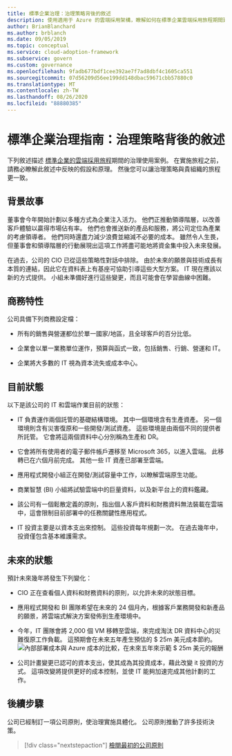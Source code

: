 ```yaml
---
title: 標準企業治理：治理策略背後的敘述
description: 使用適用于 Azure 的雲端採用架構，瞭解如何在標準企業雲端採用旅程期間建立治理的使用案例。
author: BrianBlanchard
ms.author: brblanch
ms.date: 09/05/2019
ms.topic: conceptual
ms.service: cloud-adoption-framework
ms.subservice: govern
ms.custom: governance
ms.openlocfilehash: 9fadb677bdf1cee392ae7f7ad8dbf4c1605ca551
ms.sourcegitcommit: 07d56209d56ee199dd148dbac59671cbb57880c0
ms.translationtype: MT
ms.contentlocale: zh-TW
ms.lasthandoff: 08/26/2020
ms.locfileid: "88880385"
---
```

# <a name="standard-enterprise-governance-guide-the-narrative-behind-the-governance-strategy"></a>標準企業治理指南：治理策略背後的敘述

下列敘述描述 [標準企業的雲端採用旅程](./index.md)期間的治理使用案例。 在實施旅程之前，請務必瞭解此敘述中反映的假設和原理。 然後您可以讓治理策略與貴組織的旅程更一致。

## <a name="back-story"></a>背景故事

董事會今年開始計劃以多種方式為企業注入活力。 他們正推動領導階層，以改善客戶體驗以贏得市場佔有率。 他們也會推送新的產品和服務，將公司定位為產業的考慮領導者。 他們同時還盡力減少浪費並縮減不必要的成本。 雖然令人生畏，但董事會和領導階層的行動展現出這項工作將盡可能地將資金集中投入未來發展。

在過去，公司的 CIO 已從這些策略性對話中排除。 由於未來的願景與技術成長有本質的連結，因此它在資料表上有基座可協助引導這些大型方案。 IT 現在應該以新的方式提供。 小組未準備好進行這些變更，而且可能會在學習曲線中困難。

## <a name="business-characteristics"></a>商務特性

公司具備下列商務設定檔：

- 所有的銷售與營運都位於單一國家/地區，且全球客戶的百分比低。

- 企業會以單一業務單位運作，預算與函式一致，包括銷售、行銷、營運和 IT。

- 企業將大多數的 IT 視為資本流失或成本中心。

## <a name="current-state"></a>目前狀態

以下是該公司的 IT 和雲端作業目前的狀態：

- IT 負責運作兩個託管的基礎結構環境。 其中一個環境含有生產資產。 另一個環境則含有災害復原和一些開發/測試資產。 這些環境是由兩個不同的提供者所託管。 它會將這兩個資料中心分別稱為生產和 DR。

- 它會將所有使用者的電子郵件帳戶遷移至 Microsoft 365，以進入雲端。 此移轉已在六個月前完成。 其他一些 IT 資產已部署至雲端。

- 應用程式開發小組正在開發/測試容量中工作，以瞭解雲端原生功能。

- 商業智慧 (BI) 小組將試驗雲端中的巨量資料，以及新平台上的資料鑑藏。

- 該公司有一個鬆散定義的原則，指出個人客戶資料和財務資料無法裝載在雲端中，這會限制目前部署中的任務關鍵性應用程式。

- IT 投資主要是以資本支出來控制。 這些投資每年規劃一次。 在過去幾年中，投資僅包含基本維護需求。

## <a name="future-state"></a>未來的狀態

預計未來幾年將發生下列變化：

- CIO 正在查看個人資料和財務資料的原則，以允許未來的狀態目標。

- 應用程式開發和 BI 團隊希望在未來的 24 個月內，根據客戶業務開發和新產品的願景，將雲端式解決方案發佈到生產環境中。

- 今年，IT 團隊會將 2,000 個 VM 移轉至雲端，來完成淘汰 DR 資料中心的災難復原工作負載。 這預期會在未來五年產生預估的 $ 25m 美元成本節約。 ![內部部署成本與 Azure 成本的比較，在未來五年來示範 $ 25m 美元的報酬](../../../_images/govern/calculator-small-to-medium-enterprise.png)

- 公司計畫變更已認可的資本支出，使其成為其投資成本，藉此改變 it 投資的方式。 這項改變將提供更好的成本控制，並使 IT 能夠加速完成其他計劃的工作。

## <a name="next-steps"></a>後續步驟

公司已經制訂一項公司原則，使治理實施具體化。 公司原則推動了許多技術決策。

> [!div class="nextstepaction"]
> [檢閱最初的公司原則](./initial-corporate-policy.md)
